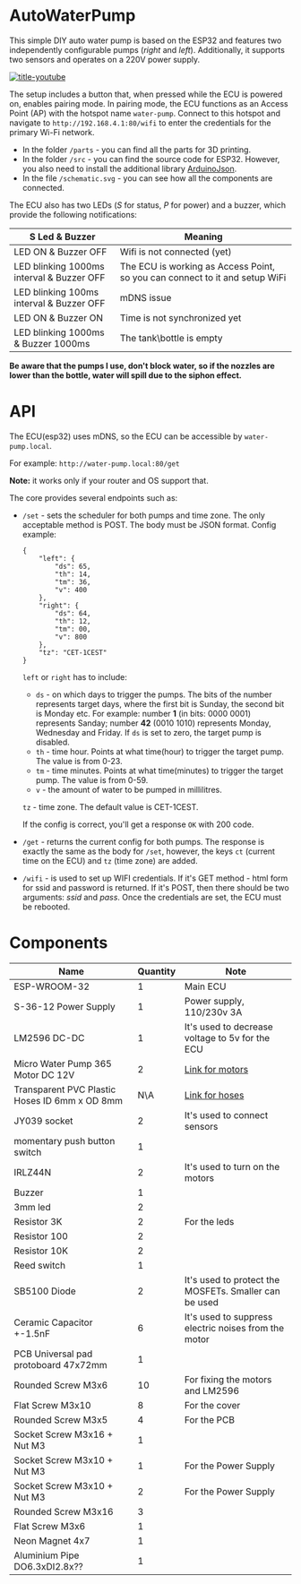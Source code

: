 # AutoWaterPump

This simple DIY auto water pump is based on the ESP32 and features two independently configurable pumps (_right_ and _left_).
Additionally, it supports two sensors and operates on a 220V power supply.

[![title-youtube](https://github.com/AlieksieievYurii/AutoWaterPump/assets/39415360/e7da7755-4717-43c9-881f-a3343f672b99)](https://www.youtube.com/watch?v=yHVSdm_lqno)


The setup includes a button that, when pressed while the ECU is powered on, enables pairing mode.
In pairing mode, the ECU functions as an Access Point (AP) with the hotspot name `water-pump`.
Connect to this hotspot and navigate to `http://192.168.4.1:80/wifi` to enter the credentials for the primary Wi-Fi network.

- In the folder `/parts` - you can find all the parts for 3D printing.
- In the folder `/src` - you can find the source code for ESP32. However, you also need to install the additional library
[ArduinoJson](https://arduinojson.org/?utm_source=meta&utm_medium=library.properties).
- In the file `/schematic.svg` - you can see how all the components are connected.

The ECU also has two LEDs (_S_ for status, _P_ for power) and a buzzer, which provide the following notifications:

|                S Led & Buzzer             |                                     Meaning                                 |
|-------------------------------------------|-----------------------------------------------------------------------------|
| LED ON & Buzzer OFF                       | Wifi is not connected (yet)                                                 |
| LED blinking 1000ms interval & Buzzer OFF | The ECU is working as Access Point, so you can connect to it and setup WiFi | 
| LED blinking 100ms interval & Buzzer OFF  | mDNS issue                                                                  |
| LED ON & Buzzer ON                        | Time is not synchronized yet                                                |
| LED blinking 1000ms & Buzzer 1000ms       | The tank\bottle is empty                                                    |

__Be aware that the pumps I use, don't block water, so if the nozzles are lower than the bottle, water will spill due to the siphon effect.__

# API

The ECU(esp32) uses mDNS, so the ECU can be accessible by `water-pump.local`.

For example: `http://water-pump.local:80/get`

__Note:__ it works only if your router and OS support that.

The core provides several endpoints such as:

- `/set` - sets the scheduler for both pumps and time zone. The only acceptable method is POST. The body must be JSON format. Config example:
    ```
    {
        "left": {
            "ds": 65,
            "th": 14,
            "tm": 36,
            "v": 400
        },
        "right": {
            "ds": 64,
            "th": 12,
            "tm": 00,
            "v": 800
        },
        "tz": "CET-1CEST"
    }
    ```
     `left` or `right` has to include:
    - `ds` - on which days to trigger the pumps. The bits of the number represents target days, where the first bit is Sunday, the second bit is Monday etc. For example: number __1__ (in bits: 0000 0001) represents Sanday; number __42__ (0010 1010) represents Monday, Wednesday and Friday. If `ds` is set to zero, the target pump is disabled.
    - `th` - time hour. Points at what time(hour) to trigger the target pump. The value is from 0-23.
    - `tm` - time minutes. Points at what time(minutes) to trigger the target pump. The value is from 0-59.
    - `v` - the amount of water to be pumped in millilitres.

    `tz` - time zone. The default value is CET-1CEST.

    If the config is correct, you'll get a response `OK` with 200 code.

- `/get` - returns the current config for both pumps. The response is exactly the same as the body for `/set`, however, the keys `ct` (current time on the ECU) and `tz` (time zone) are added.
- `/wifi` - is used to set up WIFI credentials. If it's GET method - html form for ssid and password is returned. If it's POST, then there should be two arguments: _ssid_ and _pass_. Once the credentials are set, the ECU must be rebooted. 

# Components

|                         Name                        | Quantity |                          Note                           |
|-----------------------------------------------------|----------|---------------------------------------------------------|
| ESP-WROOM-32                                        |     1    |  Main ECU                                               |
| S-36-12 Power Supply                                |     1    | Power supply, 110/230v 3A                               |
| LM2596 DC-DC                                        |     1    | It's used to decrease voltage to 5v for the ECU         |
| Micro Water Pump 365 Motor DC 12V                   |     2    | [Link for motors]                                       |
| Transparent PVC Plastic Hoses ID 6mm x OD 8mm       |    N\A   | [Link for hoses]                                        |
| JY039 socket                                        |     2    | It's used to connect sensors                            |
| momentary push button switch                        |     1    |                                                         |
| IRLZ44N                                             |     2    | It's used to turn on the motors                         |
| Buzzer                                              |     1    |                                                         |
| 3mm led                                             |     2    |                                                         |
| Resistor 3K                                         |     2    | For the leds                                            |
| Resistor 100                                        |     2    |                                                         |
| Resistor 10K                                        |     2    |                                                         |
| Reed switch                                         |     1    |                                                         |
| SB5100 Diode                                        |     2    | It's used to protect the MOSFETs. Smaller can be used   |
| Ceramic Capacitor +-1.5nF                           |     6    | It's used to suppress electric noises from the motor    |
| PCB Universal pad protoboard 47x72mm                |     1    |                                                         |
| Rounded Screw M3x6                                  |    10    | For fixing the motors and LM2596                        |
| Flat Screw M3x10                                    |     8    | For the cover                                           |
| Rounded Screw M3x5                                  |     4    | For the PCB                                             |
| Socket Screw M3x16 + Nut M3                         |     1    |                                                         |
| Socket Screw M3x10 + Nut M3                         |     1    | For the Power Supply                                    |
| Socket Screw M3x10 + Nut M3                         |     2    | For the Power Supply                                    |
| Rounded Screw M3x16                                 |     3    |                                                         |
| Flat Screw M3x6                                     |     1    |                                                         |
| Neon Magnet 4x7                                     |     1    |                                                         |
| Aluminium Pipe DO6.3xDI2.8x??                       |     1    |                                                         |

[Link for motors]:https://www.aliexpress.com/item/1005006118991709.html?spm=a2g0o.order_list.order_list_main.17.1bb61802jnl1rZ
[Link for hoses]:https://www.aliexpress.com/item/1005004689897424.html?spm=a2g0o.order_list.order_list_main.11.1bb61802jnl1rZ
